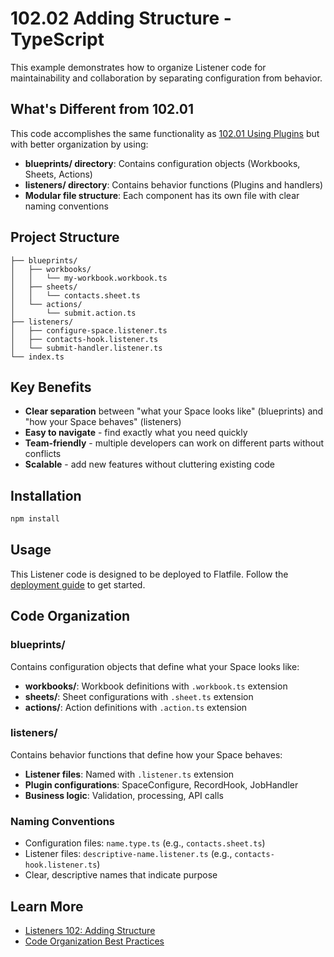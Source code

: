 # 102.02 Adding Structure - TypeScript

This example demonstrates how to organize Listener code for maintainability and collaboration by separating configuration from behavior.

## What's Different from 102.01

This code accomplishes the same functionality as [102.01 Using Plugins](../../../102.01-adding-plugins) but with better organization by using:

- **blueprints/ directory**: Contains configuration objects (Workbooks, Sheets, Actions)
- **listeners/ directory**: Contains behavior functions (Plugins and handlers)
- **Modular file structure**: Each component has its own file with clear naming conventions


## Project Structure

```
├── blueprints/
│   ├── workbooks/
│   │   └── my-workbook.workbook.ts
│   ├── sheets/
│   │   └── contacts.sheet.ts
│   └── actions/
│       └── submit.action.ts
├── listeners/
│   ├── configure-space.listener.ts
│   ├── contacts-hook.listener.ts
│   └── submit-handler.listener.ts
└── index.ts
```

## Key Benefits

- **Clear separation** between "what your Space looks like" (blueprints) and "how your Space behaves" (listeners)
- **Easy to navigate** - find exactly what you need quickly
- **Team-friendly** - multiple developers can work on different parts without conflicts
- **Scalable** - add new features without cluttering existing code
## Installation

```bash
npm install
```

## Usage

This Listener code is designed to be deployed to Flatfile. Follow the [deployment guide](https://flatfile.com/docs/guides/deploying) to get started.

## Code Organization

### blueprints/
Contains configuration objects that define what your Space looks like:
- **workbooks/**: Workbook definitions with `.workbook.ts` extension
- **sheets/**: Sheet configurations with `.sheet.ts` extension  
- **actions/**: Action definitions with `.action.ts` extension

### listeners/
Contains behavior functions that define how your Space behaves:
- **Listener files**: Named with `.listener.ts` extension
- **Plugin configurations**: SpaceConfigure, RecordHook, JobHandler
- **Business logic**: Validation, processing, API calls

### Naming Conventions
- Configuration files: `name.type.ts` (e.g., `contacts.sheet.ts`)
- Listener files: `descriptive-name.listener.ts` (e.g., `contacts-hook.listener.ts`)
- Clear, descriptive names that indicate purpose

## Learn More

- [Listeners 102: Adding Structure](https://flatfile.com/docs/coding-tutorial/102-modularity-and-depth/102.02-adding-structure)
- [Code Organization Best Practices](https://flatfile.com/docs/guides/code-organization)

